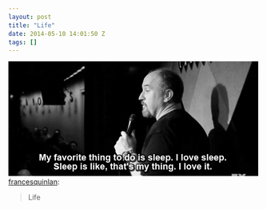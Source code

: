 ```yaml
---
layout: post
title: "Life"
date: 2014-05-10 14:01:50 Z
tags: []
---
```

![](/media/2014/05/85314451356.gif)
[francesquinlan](http://francesquinlan.tumblr.com/post/37779864917/life):

> Life

